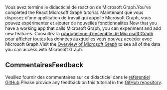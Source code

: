 <!-- markdownlint-disable MD002 MD041 -->

<span data-ttu-id="7b706-101">Vous avez terminé le didacticiel de réaction de Microsoft Graph.</span><span class="sxs-lookup"><span data-stu-id="7b706-101">You've completed the React Microsoft Graph tutorial.</span></span> <span data-ttu-id="7b706-102">Maintenant que vous disposez d’une application de travail qui appelle Microsoft Graph, vous pouvez expérimenter et ajouter de nouvelles fonctionnalités.</span><span class="sxs-lookup"><span data-stu-id="7b706-102">Now that you have a working app that calls Microsoft Graph, you can experiment and add new features.</span></span> <span data-ttu-id="7b706-103">Consultez la [rubrique vue d’ensemble de Microsoft Graph](/graph/overview) pour afficher toutes les données auxquelles vous pouvez accéder avec Microsoft Graph.</span><span class="sxs-lookup"><span data-stu-id="7b706-103">Visit the [Overview of Microsoft Graph](/graph/overview) to see all of the data you can access with Microsoft Graph.</span></span>

## <a name="feedback"></a><span data-ttu-id="7b706-104">Commentaires</span><span class="sxs-lookup"><span data-stu-id="7b706-104">Feedback</span></span>

<span data-ttu-id="7b706-105">Veuillez fournir des commentaires sur ce didacticiel dans le [référentiel GitHub](https://github.com/microsoftgraph/msgraph-training-reactspa).</span><span class="sxs-lookup"><span data-stu-id="7b706-105">Please provide any feedback on this tutorial in the [GitHub repository](https://github.com/microsoftgraph/msgraph-training-reactspa).</span></span>